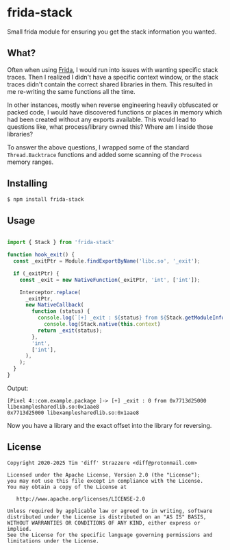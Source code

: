 # frida-stack

Small frida module for ensuring you get the stack information you wanted.

## What?

Often when using [Frida](https://github.com/frida/frida), I would run into issues
with wanting specific stack traces. Then I realized I didn't have a specific context
window, or the stack traces didn't contain the correct shared libraries in them. This
resulted in me re-writing the same functions all the time.

In other instances, mostly when reverse engineering heavily obfuscated or packed code,
I would have discovered functions or places in memory which had been created without any
exports available. This would lead to questions like, what process/library owned this? Where
am I inside those libraries?

To answer the above questions, I wrapped some of the standard `Thread.Backtrace` functions
and added some scanning of the `Process` memory ranges.

## Installing

```sh
$ npm install frida-stack
```

## Usage

```typescript

import { Stack } from 'frida-stack'

function hook_exit() {
  const _exitPtr = Module.findExportByName('libc.so', '_exit');

  if (_exitPtr) {
    const _exit = new NativeFunction(_exitPtr, 'int', ['int']);

    Interceptor.replace(
      _exitPtr,
      new NativeCallback(
        function (status) {
          console.log(`[+] _exit : ${status} from ${Stack.getModuleInfo(this.context.pc)}`);
	        console.log(Stack.native(this.context)
          return _exit(status);
        },
        'int',
        ['int'],
      ),
    );
  }
}
```

Output:
```
[Pixel 4::com.example.package ]-> [+] _exit : 0 from 0x7713d25000 libexamplesharedlib.so:0x1aae8
0x7713d25000 libexamplesharedlib.so:0x1aae8
```

Now you have a library and the exact offset into the library for reversing.


## License

```
Copyright 2020-2025 Tim 'diff' Strazzere <diff@protonmail.com>

Licensed under the Apache License, Version 2.0 (the "License");
you may not use this file except in compliance with the License.
You may obtain a copy of the License at

   http://www.apache.org/licenses/LICENSE-2.0

Unless required by applicable law or agreed to in writing, software
distributed under the License is distributed on an "AS IS" BASIS,
WITHOUT WARRANTIES OR CONDITIONS OF ANY KIND, either express or implied.
See the License for the specific language governing permissions and
limitations under the License.
```